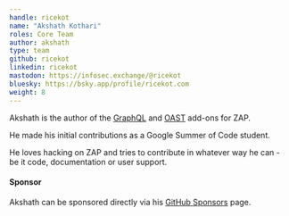 ```yaml
---
handle: ricekot
name: "Akshath Kothari"
roles: Core Team
author: akshath
type: team
github: ricekot
linkedin: ricekot
mastodon: https://infosec.exchange/@ricekot
bluesky: https://bsky.app/profile/ricekot.com
weight: 8
---
```

Akshath is the author of the [GraphQL](/docs/desktop/addons/graphql-support/) and 
[OAST](/docs/desktop/addons/oast-support/) add-ons for ZAP.

He made his initial contributions as a Google Summer of Code student.

He loves hacking on ZAP and tries to contribute in whatever way he can - be it code, documentation or user support.

#### Sponsor

Akshath can be sponsored directly via his [GitHub Sponsors](https://github.com/sponsors/ricekot/) page.
